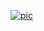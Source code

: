 [![pic](https://github.com/greeger/greeger/blob/master/pictures/Lando_poker.png "
написать мне в телеграм
")](https://t.me/gerg_pozhil)
